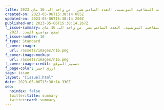 ```yaml
---
title: مجلة الثقافية التونسية. العدد السادس عشر . من واحد الى 16 ماي 2023
created-on: 2023-05-06T15:38:14.005Z
updated-on: 2023-05-06T15:38:14.200Z
published-on: 2023-05-06T15:38:14.267Z
f_issue-summary: مجلة الثقافية التونسية. العدد السادس عشر  من واحد الى 16 ماي
  2023. تصفح مواضيع العدد
f_issue-number: 16
f_type: Standard
f_cover-image:
  url: /assets/images/n16.png
f_cover-image-mockup:
  url: /assets/images/n16.png
f_cover-image-credit: تصميم الموقع
f_page-color: ازرق احمر
tags: issue
layout: "[issue].html"
date: 2023-05-06T15:38:14.330Z
seo:
  noindex: false
  twitter:title: summary
  twitter:card: summary
---
```

